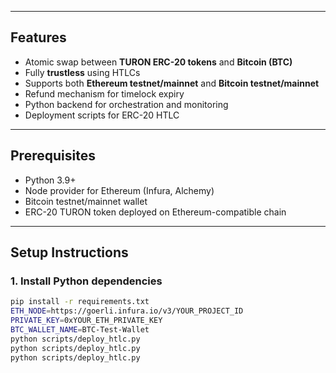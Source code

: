 
---

## Features

- Atomic swap between **TURON ERC-20 tokens** and **Bitcoin (BTC)**
- Fully **trustless** using HTLCs
- Supports both **Ethereum testnet/mainnet** and **Bitcoin testnet/mainnet**
- Refund mechanism for timelock expiry
- Python backend for orchestration and monitoring
- Deployment scripts for ERC-20 HTLC

---

## Prerequisites

- Python 3.9+
- Node provider for Ethereum (Infura, Alchemy)
- Bitcoin testnet/mainnet wallet
- ERC-20 TURON token deployed on Ethereum-compatible chain

---

## Setup Instructions

### 1. Install Python dependencies
```bash
pip install -r requirements.txt
ETH_NODE=https://goerli.infura.io/v3/YOUR_PROJECT_ID
PRIVATE_KEY=0xYOUR_ETH_PRIVATE_KEY
BTC_WALLET_NAME=BTC-Test-Wallet
python scripts/deploy_htlc.py
python scripts/deploy_htlc.py
python scripts/deploy_htlc.py
